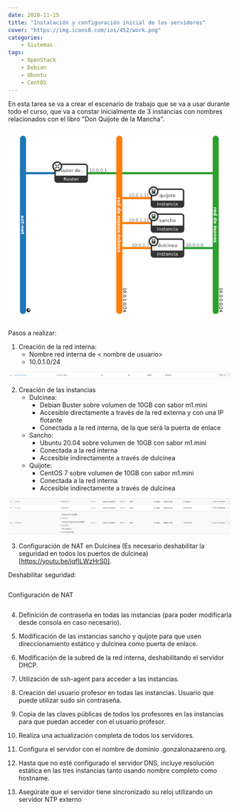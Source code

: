 ```yaml
---
date: 2020-11-15
title: "Instalación y configuración inicial de los servidores"
cover: "https://img.icons8.com/ios/452/work.png"
categories: 
    - Sistemas
tags:
    - OpenStack
    - Debian
    - Ubuntu
    - CentOS
---
```


En esta tarea se va a crear el escenario de trabajo que se va a usar durante todo el curso, que va a constar inicialmente de 3 instancias con nombres relacionados con el libro "Don Quijote de la Mancha".

![PracticaImg](images/sistemas/escenario.png "Imagen de la practica")

Pasos a realizar:

1. Creación de la red interna:
    * Nombre red interna de < nombre de usuario>
    * 10.0.1.0/24  

![PracticaImg](images/sistemas/escenario2.png "Imagen de la practica")

2. Creación de las instancias
    * Dulcinea:
        * Debian Buster sobre volumen de 10GB con sabor m1.mini
        * Accesible directamente a través de la red externa y con una IP flotante
        * Conectada a la red interna, de la que será la puerta de enlace
    * Sancho:
        * Ubuntu 20.04 sobre volumen de 10GB con sabor m1.mini
        * Conectada a la red interna
        * Accesible indirectamente a través de dulcinea
    * Quijote:
        * CentOS 7 sobre volumen de 10GB con sabor m1.mini
        * Conectada a la red interna
        * Accesible indirectamente a través de dulcinea  

![PracticaImg](images/sistemas/escenario3.png "Imagen de la practica")

3. Configuración de NAT en Dulcinea (Es necesario deshabilitar la seguridad en todos los puertos de dulcinea) [https://youtu.be/jqfILWzHrS0].

Deshabilitar seguridad:
```shell

```

Configuración de NAT
```shell

```

4. Definición de contraseña en todas las instancias (para poder modificarla desde consola en caso necesario).

5. Modificación de las instancias sancho y quijote para que usen direccionamiento estático y dulcinea como puerta de enlace.

6. Modificación de la subred de la red interna, deshabilitando el servidor DHCP.

7. Utilización de ssh-agent para acceder a las instancias.

8. Creación del usuario profesor en todas las instancias. Usuario que puede utilizar sudo sin contraseña.

9. Copia de las claves públicas de todos los profesores en las instancias para que puedan acceder con el usuario profesor.

10. Realiza una actualización completa de todos los servidores.

11. Configura el servidor con el nombre de dominio <nombre-usuario>.gonzalonazareno.org.

12. Hasta que no esté configurado el servidor DNS, incluye resolución estática en las tres instancias tanto usando nombre completo como hostname.

13. Asegúrate que el servidor tiene sincronizado su reloj utilizando un servidor NTP externo